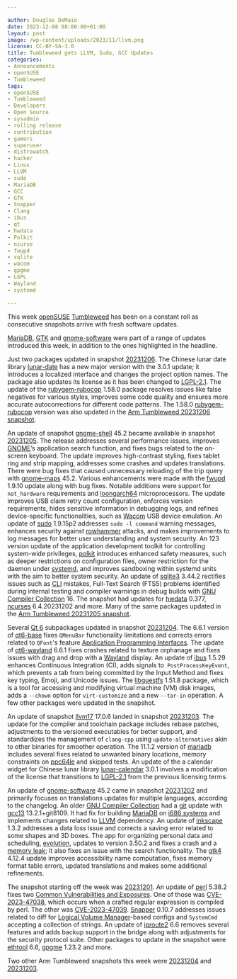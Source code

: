 ```yaml
---

author: Douglas DeMaio
date: 2023-12-08 08:00:00+01:00
layout: post
image: /wp-content/uploads/2023/11/llvm.png
license: CC-BY-SA-3.0
title: Tumbleweed gets LLVM, Sudo, GCC Updates
categories:
- Announcements
- openSUSE
- Tumbleweed
tags:
- openSUSE
- Tumbleweed
- Developers
- Open Source
- sysadmin
- rolling release
- contribution
- gamers
- superuser
- distrowatch
- hacker
- Linux
- LLVM
- sudo
- MariaDB
- GCC
- GTK
- Snapper
- Clang
- ibus
- qt
- hwdata
- Polkit
- ncurse
- fwupd
- sqlite
- wacom
- gpgme
- LGPL
- Wayland
- systemd

---
```


This week [openSUSE](https://get.opensuse.org/) [Tumbleweed](https://get.opensuse.org/tumbleweed/) has been on a constant roll as consecutive snapshots arrive with fresh software updates.

[MariaDB](https://mariadb.org/), [GTK](https://www.gtk.org/) and [gnome-software](https://gitlab.gnome.org/GNOME/gnome-software) were part of a range of updates introduced this week, in addition to the ones highlighted in the headline.

Just two packages updated in snapshot [20231206](https://lists.opensuse.org/archives/list/factory@lists.opensuse.org/thread/WZ2H7OOQFO3IQCZIOXZYBOFMI5F7YW5M/). The Chinese lunar date library [lunar-date](https://github.com/yetist/lunar-date) has a new major version with the 3.0.1 update; it introduces a localized interface and changes the project option names. The package also updates its license as it has been changed to [LGPL-2.1](https://www.gnu.org/licenses/old-licenses/lgpl-2.1.en.html). The update of the [rubygem-rubocop](https://rubygems.org/gems/rubocop/versions/1.58.0?locale=en) 1.58.0 package resolves issues like false negatives for various styles, improves some code quality and ensures more accurate autocorrections for different code patterns. The 1.58.0 [rubygem-rubocop](https://rubygems.org/gems/rubocop/versions/1.58.0?locale=en) version was also updated in the [Arm Tumbleweed 20231206 snapshot](https://lists.opensuse.org/archives/list/arm@lists.opensuse.org/thread/KE3W6G52JOKMQX5LRTK3QAHPXO265EY3/). 

An update of snapshot  [gnome-shell](https://gitlab.gnome.org/GNOME/gnome-shell) 45.2 became available in snapshot [20231205](https://lists.opensuse.org/archives/list/factory@lists.opensuse.org/thread/YZ2Z4INOG44QZIYHZMFNVKSHTQPV5YJW/). The release addresses several performance issues, improves [GNOME](https://www.gnome.org/)’s application search function, and fixes bugs related to the on-screen keyboard. The update improves high-contrast styling, fixes tablet ring and strip mapping, addresses some crashes and updates translations. There were bug fixes that caused unnecessary reloading of the trip query with [gnome-maps](https://gitlab.gnome.org/GNOME/gnome-maps) 45.2. Various enhancements were made with the [fwupd](https://fwupd.org/)  1.9.10 update along with bug fixes. Notable additions were support for `not_hardware` requirements and [loongarch64](https://en.wikipedia.org/wiki/Loongson) microprocessors. The update improves USB claim retry count configuration, enforces version requirements, hides sensitive information in debugging logs, and refines device-specific functionalities, such as [Wacom](https://en.wikipedia.org/wiki/Wacom) USB device emulation. An update of [sudo](https://www.sudo.ws/) 1.9.15p2 addresses `sudo -l command` warning messages, enhances security against [rowhammer](https://en.wikipedia.org/wiki/Row_hammer) attacks, and makes improvements to log messages for better user understanding and system security. An 123 version update of the application development toolkit for controlling system-wide privileges, [polkit](https://gitlab.freedesktop.org/polkit/polkit) introduces enhanced safety measures, such as deeper restrictions on configuration files, owner restriction for the daemon under [systemd](https://freedesktop.org/wiki/Software/systemd/), and improves sandboxing within systemd units with the aim to better system security. An update of [sqlite3](https://www.sqlite.org/index.html) 3.44.2 rectifies issues such as [CLI](https://en.wikipedia.org/wiki/Command-line_interface) mistakes, Full-Text Search (FTS5) problems identified during internal testing and compiler warnings in debug builds with [GNU Compiler Collection](https://gcc.gnu.org/) 16. The snapshot had updates for [hwdata](https://github.com/vcrhonek/hwdata) 0.377, [ncurses](https://en.wikipedia.org/wiki/Ncurses) 6.4.20231202 and more. Many of the same packages updated in the [Arm Tumbleweed 20231205 snapshot](https://lists.opensuse.org/archives/list/arm@lists.opensuse.org/thread/FT5LBZ5TCBG7EJACWCQTJ7KM2IBN2LHA/).

Several [Qt 6](https://www.qt.io/product/qt6) subpackages updated in snapshot [20231204](https://lists.opensuse.org/archives/list/factory@lists.opensuse.org/thread/3FNXUM7I2UZVQNJVDHUW6YOCUVVZIB6T/).  The 6.6.1 version of [qt6-base](https://www.qt.io/)  fixes `QMenuBar` functionality limitations and corrects errors related to `QFont`'s feature [Application Programming Interfaces](https://en.wikipedia.org/wiki/API). The update of [qt6-wayland](https://www.qt.io/) 6.6.1 fixes crashes related to texture orphanage and fixes issues with drag and drop with a [Wayland](https://wayland.freedesktop.org/) display. An update of [ibus](https://github.com/ibus/ibus) 1.5.29 enhances Continuous Integration (CI), adds signals to` PostProcessKeyEvent`, which prevents a tab from being committed by the Input Method and fixes key typing, Emoji, and Unicode issues. The [libguestfs](https://www.libguestfs.org/) 1.51.8 package, which is a tool for accessing and modifying virtual machine (VM) disk images, adds a `--chown` option for `virt-customize` and a new `--tar-in` operation. A few other packages were updated in the snapshot.

An update of snapshot [llvm17](https://llvm.org/) 17.0.6 landed in snapshot [20231203](https://lists.opensuse.org/archives/list/factory@lists.opensuse.org/thread/IAJ2F5ZKXLLGKBL5227TGVRTMHHM3DBD/). The update for the compiler and toolchain package includes rebase patches, adjustments to the versioned executables for better support, and standardizes the management of `clang-cpp` using `update-alternatives` akin to other binaries for smoother operation. The 11.1.2 version of [mariadb](https://mariadb.org/) includes several fixes related to unwanted binary locations, memory constraints on [ppc64le](https://en.wikipedia.org/wiki/Ppc64) and skipped tests. An update of the a calendar widget for Chinese lunar library [lunar-calendar](https://github.com/yetist/lunar-calendar) 3.0.1 involves a modification of the license that transitions to [LGPL-2.1](https://www.gnu.org/licenses/old-licenses/lgpl-2.1.en.html) from the previous licensing terms.

An update of [gnome-software](https://gitlab.gnome.org/GNOME/gnome-software) 45.2 came in snapshot [20231202](https://lists.opensuse.org/archives/list/factory@lists.opensuse.org/thread/5FTRUNXH23ZWKX37LVEZIWTBB5O3W4W5/) and primarily focuses on translations updates for multiple languages, according to the changelog. An older [GNU Compiler Collection](https://gcc.gnu.org/) had a [git](https://github.com/git) update with [gcc13](https://gcc.gnu.org/) 13.2.1+git8109. It had fix for building [MariaDB](https://mariadb.org/) on [i686 systems](https://en.wikipedia.org/wiki/P6_(microarchitecture)) and implements changes related to [LLVM](https://llvm.org/) dependency. An update of [inkscape](https://inkscape.org/) 1.3.2 addresses a data loss issue and corrects a saving error related to some shapes and 3D boxes. The app for organizing personal data and scheduling, [evolution](https://wiki.gnome.org/Apps/Evolution), updates to version 3.50.2 and fixes a crash and a [memory leak](https://en.wikipedia.org/wiki/Memory_leak); it also fixes an issue with the search functionality. The [gtk4](https://www.gtk.org/) 4.12.4 update improves accessibility name computation, fixes memory format table errors, updated translations and makes some additional refinements.

The snapshot starting off the week was [20231201](https://lists.opensuse.org/archives/list/factory@lists.opensuse.org/thread/K2BJRCMU6NM3B5ZQTSDJ5UV7LM6RUMOT/). An update of [perl](https://www.perl.org/) 5.38.2 fixes two [Common Vulnerabilities and Exposures](https://en.wikipedia.org/wiki/Common_Vulnerabilities_and_Exposures). One of those was [CVE-2023-47038](https://www.suse.com/security/cve/CVE-2023-47038.html), which occurs when a crafted regular expression is compiled by perl. The other was [CVE-2023-47039](https://www.suse.com/security/cve/CVE-2023-47039.html). [Snapper](https://github.com/openSUSE/snapper)  0.10.7 addresses issues related to diff for [Logical Volume Manager](https://en.wikipedia.org/wiki/Logical_volume_management)-based configs and `SystemCmd` accepting a collection of strings. An update of [iproute2](https://git.kernel.org/pub/scm/network/iproute2/iproute2.git) 6.6 removes several features and adds backup support in the bridge along with adjustments for the security protocol suite. Other packages to update in the snapshot were [ethtool](https://mirrors.edge.kernel.org/pub/software/network/ethtool/) 6.6, [gpgme](https://www.gnupg.org/related_software/gpgme/) 1.23.2 and more.

Two other Arm Tumbleweed snapshots this week were [20231204](https://lists.opensuse.org/archives/list/arm@lists.opensuse.org/thread/HVWNVYJO2SATG4QZLTYXMVQOEV4RYFYB/) and [20231203](https://lists.opensuse.org/archives/list/arm@lists.opensuse.org/thread/2GRYHK42UHIDDWFE7NQ6PTHUMXT3KTBT/).


<meta name="openSUSE, Tumbleweed, Developers, sysadmin, user, Open Source, rolling release, gamers, superuser, distrowatch, hacker, llvm, sudo, gcc, mariadb, gnome, wayland, fwupd, wacom, polkit, systemd, sqlite, hwdata, ncurse, qt, ibus, clang, evolution, gtk, snapper, ethtool, gpgme, lgpl" content="HTML,CSS,XML,JavaScript">

